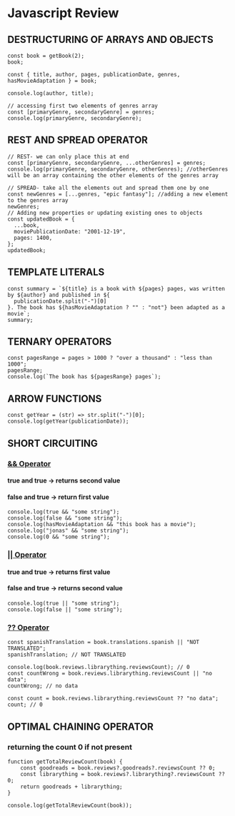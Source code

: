 # Javascript Review
## DESTRUCTURING OF ARRAYS AND OBJECTS
```
const book = getBook(2);
book;

const { title, author, pages, publicationDate, genres, hasMovieAdaptation } = book;

console.log(author, title);

// accessing first two elements of genres array
const [primaryGenre, secondaryGenre] = genres;
console.log(primaryGenre, secondaryGenre);
```
## REST AND SPREAD OPERATOR
```
// REST- we can only place this at end
const [primaryGenre, secondaryGenre, ...otherGenres] = genres;
console.log(primaryGenre, secondaryGenre, otherGenres); //otherGenres will be an array containing the other elements of the genres array

// SPREAD- take all the elements out and spread them one by one
const newGenres = [...genres, "epic fantasy"]; //adding a new element to the genres array
newGenres;
// Adding new properties or updating existing ones to objects
const updatedBook = {
  ...book,
  moviePublicationDate: "2001-12-19",
  pages: 1400,
};
updatedBook;
```
## TEMPLATE LITERALS
```
const summary = `${title} is a book with ${pages} pages, was written by ${author} and published in ${
  publicationDate.split("-")[0]
}. The book has ${hasMovieAdaptation ? "" : "not"} been adapted as a movie`;
summary;
```

## TERNARY OPERATORS
```
const pagesRange = pages > 1000 ? "over a thousand" : "less than 1000";
pagesRange;
console.log(`The book has ${pagesRange} pages`);
```
## ARROW FUNCTIONS
```
const getYear = (str) => str.split("-")[0];
console.log(getYear(publicationDate));
```
## SHORT CIRCUITING
### <ins>&& Operator</ins>
#### true and true -> returns second value
#### false and true -> return first value
```
console.log(true && "some string");
console.log(false && "some string");
console.log(hasMovieAdaptation && "this book has a movie");
console.log("jonas" && "some string");
console.log(0 && "some string");
```
### <ins>|| Operator</ins>
#### true and true -> returns first value
#### false and true -> returns second value
```
console.log(true || "some string");
console.log(false || "some string");
```
### <ins>?? Operator</ins>
```
const spanishTranslation = book.translations.spanish || "NOT TRANSLATED";
spanishTranslation; // NOT TRANSLATED

console.log(book.reviews.librarything.reviewsCount); // 0
const countWrong = book.reviews.librarything.reviewsCount || "no data";
countWrong; // no data

const count = book.reviews.librarything.reviewsCount ?? "no data";
count; // 0
```
## OPTIMAL CHAINING OPERATOR
### returning the count 0 if not present
```
function getTotalReviewCount(book) {
    const goodreads = book.reviews?.goodreads?.reviewsCount ?? 0;
    const librarything = book.reviews?.librarything?.reviewsCount ?? 0;
    return goodreads + librarything;
}

console.log(getTotalReviewCount(book));
```
